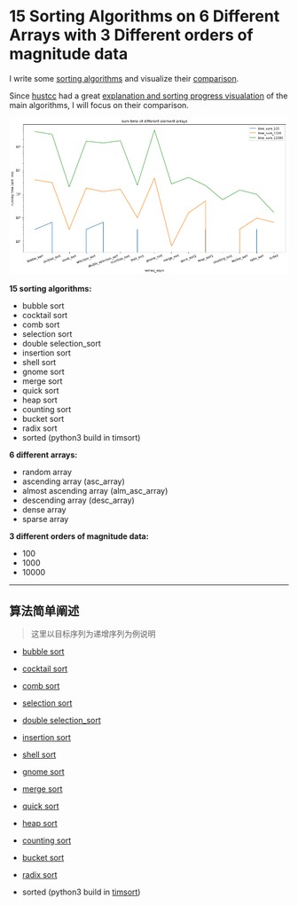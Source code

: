 # 15 Sorting Algorithms on 6 Different Arrays with 3 Different orders of magnitude data

I write some [sorting algorithms](https://github.com/seanyuner/Sorting-Algorithm/blob/master/sort.py) and visualize their [comparison](https://github.com/seanyuner/Sorting-Algorithm/blob/master/comparison_sorting_algos.ipynb).

Since [hustcc](https://github.com/hustcc) had a great [explanation and sorting progress visualation](https://github.com/hustcc/JS-Sorting-Algorithm) of the main algorithms, I will focus on their comparison.

![overall](https://github.com/seanyuner/Sorting-Algorithm/blob/master/Images/overall.png)

**15 sorting algorithms:**
- bubble sort
- cocktail sort
- comb sort
- selection sort
- double selection_sort
- insertion sort
- shell sort
- gnome sort
- merge sort
- quick sort
- heap sort
- counting sort
- bucket sort
- radix sort
- sorted (python3 build in timsort)

**6 different arrays:**
- random array
- ascending array (asc_array)
- almost ascending array (alm_asc_array)
- descending array (desc_array)
- dense array
- sparse array

**3 different orders of magnitude data:**
- 100
- 1000
- 10000
---

## 算法简单阐述
> 这里以目标序列为递增序列为例说明
- [bubble sort](https://github.com/seanyuner/Sorting-Algorithm/blob/master/sort.py#L1-L12)


- [cocktail sort](https://github.com/seanyuner/Sorting-Algorithm/blob/master/sort.py#L15-L31)


- [comb sort](https://github.com/seanyuner/Sorting-Algorithm/blob/master/sort.py#L34-L50)


- [selection sort](https://github.com/seanyuner/Sorting-Algorithm/blob/master/sort.py#L53-L63)

- [double selection_sort](https://github.com/seanyuner/Sorting-Algorithm/blob/master/sort.py#L66-L97)
- [insertion sort](https://github.com/seanyuner/Sorting-Algorithm/blob/master/sort.py#L100-L111)
- [shell sort](https://github.com/seanyuner/Sorting-Algorithm/blob/master/sort.py#L114-L127)
- [gnome sort](https://github.com/seanyuner/Sorting-Algorithm/blob/master/sort.py#L130-L140)
- [merge sort](https://github.com/seanyuner/Sorting-Algorithm/blob/master/sort.py#L143-L164)
- [quick sort](https://github.com/seanyuner/Sorting-Algorithm/blob/master/sort.py#L167-L194)
- [heap sort](https://github.com/seanyuner/Sorting-Algorithm/blob/master/sort.py#L197-L-241)
- [counting sort](https://github.com/seanyuner/Sorting-Algorithm/blob/master/sort.py#L244-L262)
- [bucket sort](https://github.com/seanyuner/Sorting-Algorithm/blob/master/sort.py#L265-L281)
- [radix sort](https://github.com/seanyuner/Sorting-Algorithm/blob/master/sort.py#L284-L292)
- sorted (python3 build in [timsort](https://en.wikipedia.org/wiki/Timsort))

